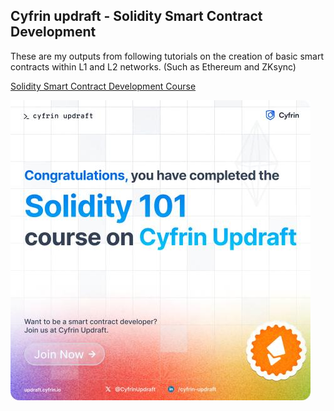 ## Cyfrin updraft - Solidity Smart Contract Development

These are my outputs from following tutorials on the creation of basic smart contracts within L1 and L2 networks. (Such as Ethereum and ZKsync)

[Solidity Smart Contract Development Course](https://updraft.cyfrin.io/courses/solidity)

![alt text](solidity-course-completion.jpeg "Solidity course completion")

